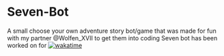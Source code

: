 # Seven-Bot
A small choose your own adventure story bot/game that was made for fun with my partner @Wolfen_XVII to get them into coding
Seven bot has been worked on for [![wakatime](https://wakatime.com/badge/github/Xanthus58/Seven-Bot.svg)](https://wakatime.com/badge/github/Xanthus58/Seven-Bot)
